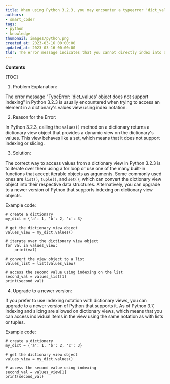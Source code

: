 ```yaml
---
title: When using Python 3.2.3, you may encounter a typeerror 'dict_values' object does not support indexing
authors:
- smart_coder
tags:
- python
- knowledge
thumbnail: images/python.png
created_at: 2023-03-16 00:00:00
updated_at: 2023-03-16 00:00:00
tldr: The error message indicates that you cannot directly index into a dictionary`s values in Python 3.2.3, as they are returned as a dictionary view object instead of a list.
---
```


**Contents**

[TOC]

1. Problem Explanation: 

The error message "TypeError: 'dict_values' object does not support indexing" in Python 3.2.3 is usually encountered when trying to access an element in a dictionary's values view using index notation. 

2. Reason for the Error: 

In Python 3.2.3, calling the `values()` method on a dictionary returns a dictionary view object that provides a dynamic view on the dictionary's values. This view behaves like a set, which means that it does not support indexing or slicing. 

3. Solution: 

The correct way to access values from a dictionary view in Python 3.2.3 is to iterate over them using a for loop or use one of the many built-in functions that accept iterable objects as arguments. Some commonly used ones are `list()`, `tuple()`, and `set()`, which can convert the dictionary view object into their respective data structures. Alternatively, you can upgrade to a newer version of Python that supports indexing on dictionary view objects. 

Example code:

```
# create a dictionary
my_dict = {'a': 1, 'b': 2, 'c': 3}

# get the dictionary view object
values_view = my_dict.values()

# iterate over the dictionary view object
for val in values_view:
    print(val)

# convert the view object to a list
values_list = list(values_view)

# access the second value using indexing on the list
second_val = values_list[1]
print(second_val)
```

4. Upgrade to a newer version:

If you prefer to use indexing notation with dictionary views, you can upgrade to a newer version of Python that supports it. As of Python 3.7, indexing and slicing are allowed on dictionary views, which means that you can access individual items in the view using the same notation as with lists or tuples.

Example code:

```
# create a dictionary
my_dict = {'a': 1, 'b': 2, 'c': 3}

# get the dictionary view object
values_view = my_dict.values()

# access the second value using indexing
second_val = values_view[1]
print(second_val)
```
